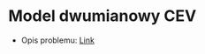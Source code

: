 # Model dwumianowy CEV

- Opis problemu:
[Link](https://www.infona.pl/resource/bwmeta1.element.wiley-fut-v-37-i-1-fut21791/content/partContents/FUT.FUT21791.pdf)